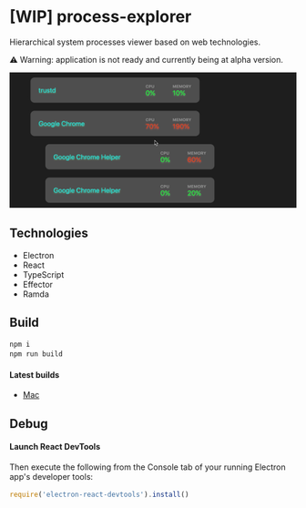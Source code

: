 # [WIP] process-explorer

Hierarchical system processes viewer based on web technologies.

️⚠️ Warning: application is not ready and currently being at alpha version.️

![Process Explorer](./process-explorer-demo.gif)

## Technologies
* Electron
* React
* TypeScript
* Effector
* Ramda

## Build

```bash
npm i
npm run build
```

#### Latest builds
* [Mac](https://github.com/lessmess-dev/process-explorer/releases/download/v0.0.1/Process.Explorer-0.0.1-mac.zip)

## Debug

#### Launch React DevTools

Then execute the following from the Console tab of your running Electron app's developer tools:

```javascript
require('electron-react-devtools').install()
```

